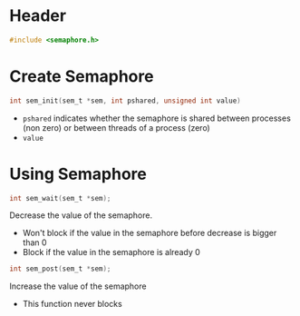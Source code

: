 # Header

```c
#include <semaphore.h>
```

# Create Semaphore

```c
int sem_init(sem_t *sem, int pshared, unsigned int value)
```

- `pshared` indicates whether the semaphore is shared between processes (non
  zero) or between threads of a process (zero)
- `value`

# Using Semaphore

```c
int sem_wait(sem_t *sem);
```

Decrease the value of the semaphore.

- Won't block if the value in the semaphore before decrease is bigger than 0
- Block if the value in the semaphore is already 0

```c
int sem_post(sem_t *sem);
```

Increase the value of the semaphore

- This function never blocks
